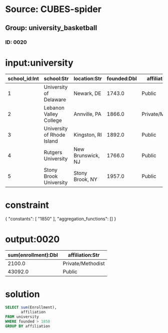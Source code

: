 # Source: CUBES-spider
## Group: university_basketball
### ID: 0020

# input:university

| school_id:Int | school:Str | location:Str | founded:Dbl | affiliation:Str | enrollment:Dbl | nickname:Str | primary_conference:Str |
|---|---|---|---|---|---|---|---|
| 1 | University of Delaware | Newark, DE | 1743.0 | Public | 19067.0 | Fightin' Blue Hens | Colonial Athletic Association ( D-I ) |
| 2 | Lebanon Valley College | Annville, PA | 1866.0 | Private/Methodist | 2100.0 | Flying Dutchmen | MAC Commonwealth Conference ( D-III ) |
| 3 | University of Rhode Island | Kingston, RI | 1892.0 | Public | 19095.0 | Rams | Atlantic 10 Conference ( D-I ) |
| 4 | Rutgers University | New Brunswick, NJ | 1766.0 | Public | 56868.0 | Scarlet Knights | American Athletic Conference ( D-I ) |
| 5 | Stony Brook University | Stony Brook, NY | 1957.0 | Public | 23997.0 | Seawolves | America East Conference ( D-I ) |

# constraint

{
  "constants": [
    "1850"
  ],
  "aggregation_functions": []
}

# output:0020

| sum(enrollment):Dbl | affiliation:Str |
|---|---|
| 2100.0 | Private/Methodist |
| 43092.0 | Public |

# solution

```sql
SELECT sum(Enrollment),
       affiliation
FROM university
WHERE founded > 1850
GROUP BY affiliation
```
